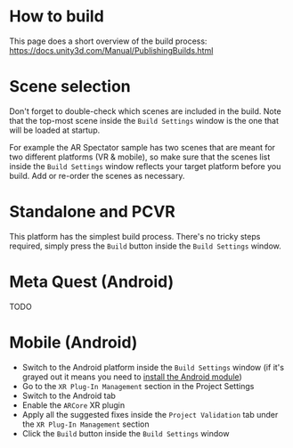 ﻿# How to build
This page does a short overview of the build process: https://docs.unity3d.com/Manual/PublishingBuilds.html

# Scene selection
Don't forget to double-check which scenes are included in the build. Note that the top-most scene inside the `Build Settings` window is the one that will be loaded at startup.

For example the AR Spectator sample has two scenes that are meant for two different platforms (VR & mobile), so make sure that the scenes list inside the `Build Settings` window reflects your target platform before you build. Add or re-order the scenes as necessary.

# Standalone and PCVR
This platform has the simplest build process. There's no tricky steps required, simply press the `Build` button inside the `Build Settings` window.

# Meta Quest (Android)
TODO

# Mobile (Android)
* Switch to the Android platform inside the `Build Settings` window (if it's grayed out it means you need to [install the Android module](https://docs.unity3d.com/Manual/android-sdksetup.html))
* Go to the `XR Plug-In Management` section in the Project Settings
* Switch to the Android tab
* Enable the `ARCore` XR plugin
* Apply all the suggested fixes inside the `Project Validation` tab under the `XR Plug-In Management` section
* Click the `Build` button inside the `Build Settings` window
